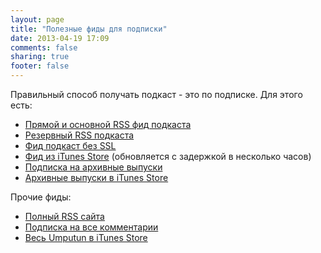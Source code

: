 ```yaml
---
layout: page
title: "Полезные фиды для подписки"
date: 2013-04-19 17:09
comments: false
sharing: true
footer: false
---
```


Правильный способ получать подкаст - это по подписке. Для этого есть:

- [Прямой и основной RSS фид подкаста](http://feeds.rucast.net/Umputun)
- [Резервный RSS подкаста](https://podcast.umputun.com/podcast.rss)
- [Фид подкаст без SSL](http://feeds.rucast.net/uwp-failback)
- [Фид из iTunes Store](http://phobos.apple.com/WebObjects/MZStore.woa/wa/viewPodcast?id=77546991) (обновляется с задержкой в несколько часов)
- [Подписка на архивные выпуски](https://podcast.umputun.com/archives.rss)
- [Aрхивные выпуски в iTunes Store](https://itunes.apple.com/us/podcast/arhivy-uwp/id638964914?mt=2)

Прочие фиды:

- [Полный RSS сайта](https://podcast.umputun.com/atom.xml)
- [Подписка на все комментарии](http://uwp.disqus.com/umputun/latest.rss)
- [Весь Umputun в iTunes Store](http://itunes.apple.com/WebObjects/MZStore.woa/wa/viewPodcast?id=307038753)
